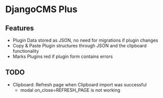 # DjangoCMS Plus

## Features
- Plugin Data stored as JSON, no need for migrations if plugin changes
- Copy & Paste Plugin structures through JSON and the clipboard functionality
- Marks Plugins red if plugin form contains errors


## TODO 
- Clipboard: Refresh page when Clipboard import was successful
    - modal on_close=REFRESH_PAGE is not working 
